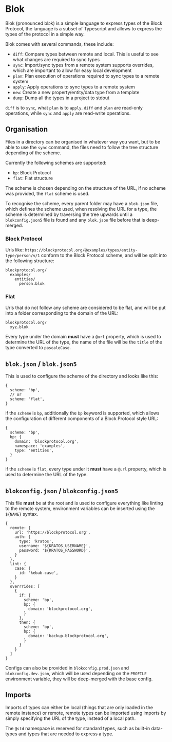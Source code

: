 # Blok

Blok (pronounced blɔk) is a simple language to express types of the Block Protocol, the language is a subset of
Typescript and allows to express the types of the protocol in a simple way.

Blok comes with several commands, these include:

* `diff`: Compare types between remote and local. This is useful to see what changes are required to sync types
* `sync`: Import/sync types from a remote system
  supports overrides, which are important to allow for easy local development
* `plan`: Plan execution of operations required to sync types to a remote system
* `apply`: Apply operations to sync types to a remote system
* `new`: Create a new property/entity/data type from a template
* `dump`: Dump all the types in a project to stdout

`diff` is to `sync`, what `plan` is to `apply`. `diff` and `plan` are read-only operations, while `sync` and `apply` are
read-write operations.

## Organisation

Files in a directory can be organised in whatever way you want, but to be able to use the `sync` command, the files need
to follow the tree structure depending of the scheme.

Currently the following schemes are supported:

* `bp`: Block Protocol
* `flat`: Flat structure

The scheme is chosen depending on the structure of the URL, if no scheme was provided, the `flat` scheme is used.

To recognise the scheme, every parent folder may have a `blok.json` file, which defines the scheme used, when resolving
the URL for a type, the scheme is determined by traversing the tree upwards until a `blokconfig.json5` file is found and
any `blok.json` file before that is deep-merged.

### Block Protocol

Urls like: `https://blockprotocol.org/@examples/types/entity-type/person/v/1` conform to the Block Protocol scheme, and
will be split into the following structure:

```
blockprotocol.org/
  examples/
    entities/
      person.blok
```

### Flat

Urls that do not follow any scheme are considered to be flat, and will be put into a folder corresponding to the domain
of the URL:

```
blockprotocol.org/
  xyz.blok
```

Every type under the domain **must** have a `@url` property, which is used to determine the URL of the type, the name of
the file will be the `title` of the type converted to `pascaleCase`.

## `blok.json` / `blok.json5`

This is used to configure the scheme of the directory and looks like this:

```json5
{
  scheme: 'bp',
  // or
  scheme: 'flat',
}
```

if the `scheme` is `bp`, additionally the `bp` keyword is supported, which allows the configuration of different
components of a Block Protocol style URL:

```json5
{
  scheme: 'bp',
  bp: {
    domain: 'blockprotocol.org',
    namespace: 'examples',
    type: 'entities',
  }
}
```

if the `scheme` is `flat`, every type under it **must** have a `@url` property, which is used to determine the URL of
the type.

## `blokconfig.json` / `blokconfig.json5`

This file **must** be at the root and is used to configure everything like linting to the remote system, environment
variables can be inserted using the `${NAME}` syntax.

```json5
{
  remote: {
    url: 'https://blockprotocol.org',
    auth: {
      type: 'kratos',
      username: '${KRATOS_USERNAME}',
      password: '${KRATOS_PASSWORD}',
    }
  },
  lint: {
    case: {
      id: 'kebab-case',
    }
  },
  overrrides: [
    {
      if: {
        scheme: 'bp',
        bp: {
          domain: 'blockprotocol.org',
        }
      },
      then: {
        scheme: 'bp',
        bp: {
          domain: 'backup.blockprotocol.org',
        }
      }
    }
  ]
}
```

Configs can also be provided in `blokconfig.prod.json` and `blokconfig.dev.json`, which will be used depending on
the `PROFILE` environment variable, they will be deep-merged with the base config.

## Imports

Imports of types can either be local (things that are only loaded in the remote instance) or remote, remote types can be
imported using imports by simply specifying the URL of the type, instead of a local path.

The `@std` namespace is reserved for standard types, such as built-in data-types and types that are needed to express a
type.
